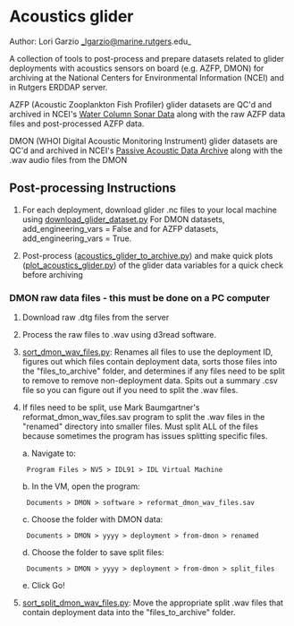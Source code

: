 # Acoustics glider

Author: Lori Garzio _lgarzio@marine.rutgers.edu_

A collection of tools to post-process and prepare datasets related to glider deployments with acoustics sensors on board (e.g. AZFP, DMON) for archiving at the National Centers for Environmental Information (NCEI) and in Rutgers ERDDAP server.

AZFP (Acoustic Zooplankton Fish Profiler) glider datasets are QC'd and archived in NCEI's [Water Column Sonar Data](https://www.ncei.noaa.gov/products/water-column-sonar-data) along with the raw AZFP data files and post-processed AZFP data.

DMON (WHOI Digital Acoustic Monitoring Instrument) glider datasets are QC'd and archived in NCEI's [Passive Acoustic Data Archive](https://www.ncei.noaa.gov/products/passive-acoustic-data) along with the .wav audio files from the DMON

## Post-processing Instructions

1. For each deployment, download glider .nc files to your local machine using [download_glider_dataset.py](https://github.com/rucool/dataset_archiving/blob/master/download_glider_dataset.py) For DMON datasets, add_engineering_vars = False and for AZFP datasets, add_engineering_vars = True.

2. Post-process ([acoustics_glider_to_archive.py](https://github.com/rucool/dataset_archiving/blob/master/acoustics_glider/acoustics_glider_to_archive.py)) and make quick plots ([plot_acoustics_glider.py](https://github.com/rucool/dataset_archiving/blob/master/acoustics_glider/plot_acoustics_glider.py)) of the glider data variables for a quick check before archiving

### DMON raw data files - this must be done on a PC computer

1. Download raw .dtg files from the server

2. Process the raw files to .wav using d3read software.

3. [sort_dmon_wav_files.py](https://github.com/rucool/dataset_archiving/blob/master/acoustics_glider/sort_dmon_wav_files.py): Renames all files to use the deployment ID, figures out which files contain deployment data, sorts those files into the "files_to_archive" folder, and determines if any files need to be split to remove to remove non-deployment data. Spits out a summary .csv file so you can figure out if you need to split the .wav files.

4. If files need to be split, use Mark Baumgartner's reformat_dmon_wav_files.sav program to split the .wav files in the "renamed" directory into smaller files. Must split ALL of the files because sometimes the program has issues splitting specific files. 

    a. Navigate to:
	
        Program Files > NV5 > IDL91 > IDL Virtual Machine
		
    b. In the VM, open the program: 
	
        Documents > DMON > software > reformat_dmon_wav_files.sav
		
    c. Choose the folder with DMON data: 
	
        Documents > DMON > yyyy > deployment > from-dmon > renamed
		
    d. Choose the folder to save split files: 
	
        Documents > DMON > yyyy > deployment > from-dmon > split_files
		
    e. Click Go!

5. [sort_split_dmon_wav_files.py](https://github.com/rucool/dataset_archiving/blob/master/acoustics_glider/sort_split_dmon_wav_files.py): Move the appropriate split .wav files that contain deployment data into the "files_to_archive" folder.